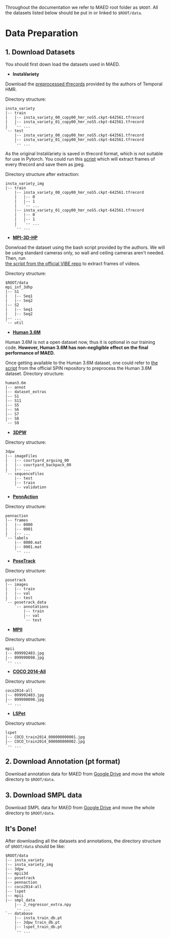 Throughout the documentation we refer to MAED root folder as `$ROOT`. All the datasets listed below should be put in or linked to `$ROOT/data`. 

# Data Preparation

## 1. Download Datasets
You should first down load the datasets used in MAED.

- **InstaVariety**

Download the
[preprocessed tfrecords](https://github.com/akanazawa/human_dynamics/blob/master/doc/insta_variety.md#pre-processed-tfrecords) 
provided by the authors of Temporal HMR.

Directory structure:
```shell script
insta_variety
|-- train
|   |-- insta_variety_00_copy00_hmr_noS5.ckpt-642561.tfrecord
|   |-- insta_variety_01_copy00_hmr_noS5.ckpt-642561.tfrecord
|   `-- ...
`-- test
    |-- insta_variety_00_copy00_hmr_noS5.ckpt-642561.tfrecord
    |-- insta_variety_01_copy00_hmr_noS5.ckpt-642561.tfrecord
    `-- ...
```

As the original InstaVariety is saved in tfrecord format, which is not suitable for use in Pytorch. You could run this 
[script](scripts/prepare_insta.sh) which will extract frames of every tfrecord and save them as jpeg.

Directory structure after extraction:
```shell script
insta_variety_img
|-- train
    |-- insta_variety_00_copy00_hmr_noS5.ckpt-642561.tfrecord
    |   |-- 0
    |   |-- 1
    |   `-- ...
    |-- insta_variety_01_copy00_hmr_noS5.ckpt-642561.tfrecord
    |   |-- 0
    |   |-- 1
    |   `-- ...
    `-- ...
```

- **[MPI-3D-HP](http://gvv.mpi-inf.mpg.de/3dhp-dataset)**

Donwload the dataset using the bash script provided by the authors. We will be using standard cameras only, so wall and ceiling
cameras aren't needed. Then, run  
[the script from the official VIBE repo](https://gist.github.com/mkocabas/cc6fe78aac51f97859e45f46476882b6) to extract frames of videos.

Directory structure:
```shell script
$ROOT/data
mpi_inf_3dhp
|-- S1
|   |-- Seq1
|   |-- Seq2
|-- S2
|   |-- Seq1
|   |-- Seq2
|-- ...
`-- util
```

- **[Human 3.6M](http://vision.imar.ro/human3.6m/description.php)**

Human 3.6M is not a open dataset now, thus it is optional in our training code. **However, Human 3.6M has non-negligible effect on the final performance of MAED.** 

Once getting available to the Human 3.6M dataset, one could refer to [the script](https://github.com/nkolot/SPIN/blob/master/datasets/preprocess/h36m_train.py) from the official SPIN repository to preprocess the Human 3.6M dataset.
Directory structure: 
```shell script
human3.6m
|-- annot
|-- dataset_extras
|-- S1
|-- S11
|-- S5
|-- S6
|-- S7
|-- S8
`-- S9
```

- **[3DPW](https://virtualhumans.mpi-inf.mpg.de/3DPW)**

Directory structure: 
```shell script
3dpw
|-- imageFiles
|   |-- courtyard_arguing_00
|   |-- courtyard_backpack_00
|   |-- ...
`-- sequenceFiles
    |-- test
    |-- train
    `-- validation
```

- **[PennAction](http://dreamdragon.github.io/PennAction/)** 

Directory structure: 
```shell script
pennaction
|-- frames
|   |-- 0000
|   |-- 0001
|   |-- ...
`-- labels
    |-- 0000.mat
    |-- 0001.mat
    `-- ...
```

- **[PoseTrack](https://posetrack.net/)** 

Directory structure: 
```shell script
posetrack
|-- images
|   |-- train
|   |-- val
|   |-- test
`-- posetrack_data
    `-- annotations
        |-- train
        |-- val
        `-- test
```

- **[MPII](http://human-pose.mpi-inf.mpg.de/)**

Directory structure: 
```shell script
mpii
|-- 099992483.jpg
|-- 099990098.jpg
`-- ...
```

- **[COCO 2014-All](https://cocodataset.org/)**

Directory structure: 
```shell script
coco2014-all
|-- 099992483.jpg
|-- 099990098.jpg
`-- ...
```

- **[LSPet](https://sam.johnson.io/research/lspet.html)**

Directory structure: 
```shell script
lspet
|-- COCO_train2014_000000000001.jpg
|-- COCO_train2014_000000000002.jpg
`-- ...
```

## 2. Download Annotation (pt format)
Download annotation data for MAED from [Google Drive](https://drive.google.com/drive/folders/1vApUaFNqo-uNP7RtVRxBy2YJJ1IprnQ8?usp=sharing) and move the whole directory to `$ROOT/data`.

## 3. Download SMPL data
Download SMPL data for MAED from [Google Drive](https://drive.google.com/drive/folders/1RqkUInP_0DohMvYpnFpqo7z_KWxjQVa6?usp=sharing) and move the whole directory to `$ROOT/data`.

## It's Done!
After downloading all the datasets and annotations, the directory structure of `$ROOT/data` should be like:
```shell script
$ROOT/data
|-- insta_variety
|-- insta_variety_img
|-- 3dpw
|-- mpii3d
|-- posetrack
|-- pennaction
|-- coco2014-all
|-- lspet
|-- mpii
|-- smpl_data
    |-- J_regressor_extra.npy
    `-- ...
`-- database
    |-- insta_train_db.pt
    |-- 3dpw_train_db.pt
    |-- lspet_train_db.pt
    `-- ...
```
